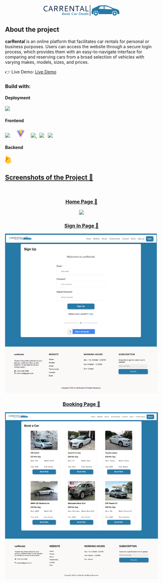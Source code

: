 <div align='center'><img style="width:50%" src='./src/image/png/logo-no-background.png'/></div>

<h2>About the project</h2>
<b>carRental</b>
is an online platform that facilitates car rentals for personal or business purposes. Users can access the website through a secure login process, which provides them with an easy-to-navigate interface for comparing and reserving cars from a broad selection of vehicles with varying makes, models, sizes, and prices.</p>

👉 Live Demo: <a href='https://car-rental-self.vercel.app/'>Live Demo</a>

<h3>Build with:</h3>
  <h4>Deployment</h4>
  <p float="left">
  <a href="https://vercel.com/"><img src="https://static.wikia.nocookie.net/logopedia/images/a/a7/Vercel_favicon.svg/revision/latest/scale-to-width-down/250?cb=20221026155821" width="30" margin="20px" /></a>
  </p>

  <h4>Frontend</h4>
  <p float="left">
  <a href="https://react.dev/"><img src="https://upload.wikimedia.org/wikipedia/commons/thumb/a/a7/React-icon.svg/2300px-React-icon.svg.png" width="30" /></a>&nbsp;&nbsp;</a>&nbsp;&nbsp;
    <a href="https://vitejs.dev/"><img src="./src/image/icon/viteicon.png" width="30" /></a>&nbsp;&nbsp;</a>&nbsp;&nbsp;
  <a href="https://www.w3.org/Style/CSS/Overview.en.html"><img src="https://upload.wikimedia.org/wikipedia/commons/thumb/6/62/CSS3_logo.svg/800px-CSS3_logo.svg.png" width="30" />
  </a>&nbsp;&nbsp;<a href="https://fonts.google.com/"><img src="https://logos-world.net/wp-content/uploads/2021/03/Google-Fonts-Logo.png" width="50" /></a>&nbsp;&nbsp;
  <a href="https://fontawesome.com/"><img src="https://pbs.twimg.com/profile_images/1491038861224517637/s-H1KgWO_400x400.png" width="30" /></a>
  </p>
  
  <h4>Backend</h4>
    <p float="left">
  <a href="https://firebase.google.com/"><img src="./src/image/icon/firebaseicon.png" width="20"/>
  </p>

<h2>Screenshots of the Project 📸</h2>
<br>
<h3 align='center'>Home Page 🏡</h3>

<div align='center'>
<img src='./src/image/homePageScreenshot.png'/>

<h3 align='center'>Sign In Page 🚀</h3>

<div align='center'>
<img src='./src/image/signInPageScreenshot.png'/>

</div>

<h3 align='center'>Booking Page 🚙</h3>

<div align='center'>
<img src='./src/image/carSelectScreenShot.png'/>

</div>